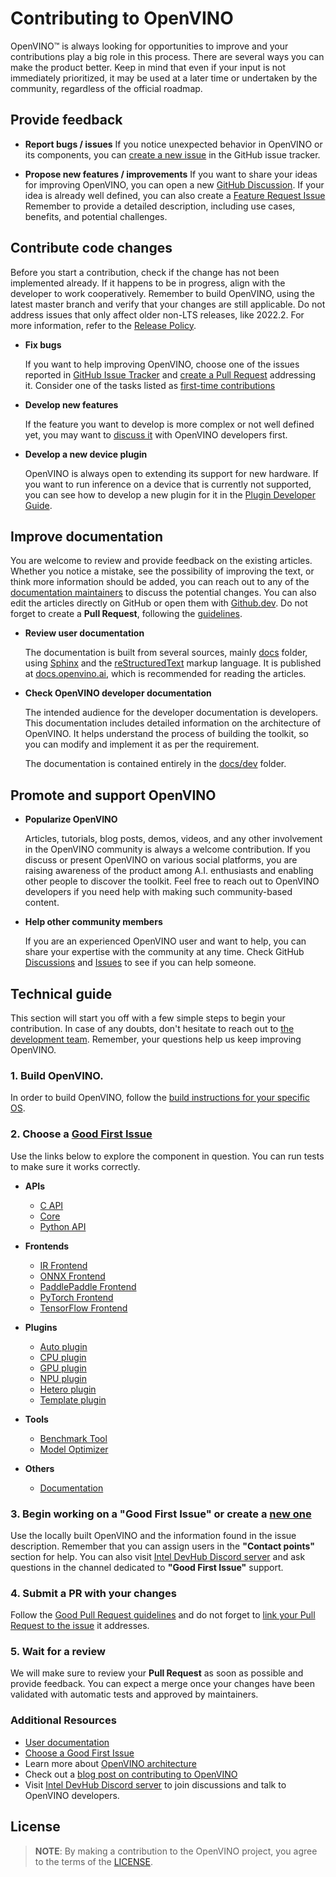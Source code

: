 # Contributing to OpenVINO

OpenVINO™ is always looking for opportunities to improve and your contributions
play a big role in this process. There are several ways you can make the product better.
Keep in mind that even if your input is not immediately prioritized, it may be used
at a later time or undertaken by the community, regardless of the official roadmap.

## Provide feedback

   * **Report bugs / issues**
     If you notice unexpected behavior in OpenVINO or its components, you can
     [create a new issue](https://github.com/openvinotoolkit/openvino/issues)
     in the GitHub issue tracker.

   * **Propose new features / improvements**
     If you want to share your ideas for improving OpenVINO, you can open a new
     [GitHub Discussion](https://github.com/openvinotoolkit/openvino/discussions).
     If your idea is already well defined, you can also create a
     [Feature Request Issue](https://github.com/openvinotoolkit/openvino/issues/new?assignees=octocat&labels=enhancement%2Cfeature&projects=&template=feature_request.yml&title=%5BFeature+Request%5D%3A+)
     Remember to provide a detailed description, including use cases, benefits,
     and potential challenges.

## Contribute code changes

Before you start a contribution, check if the change has not been implemented already.
If it happens to be in progress, align with the developer to work cooperatively.
Remember to build OpenVINO, using the latest master branch and verify that your
changes are still applicable. Do not address issues that only affect older non-LTS
releases, like 2022.2. For more information, refer to the
[Release Policy](https://docs.openvino.ai/nightly/about-openvino/release-notes-openvino/release-policy.html).

   * **Fix bugs**

     If you want to help improving OpenVINO, choose one of the issues reported in
     [GitHub Issue Tracker](https://github.com/openvinotoolkit/openvino/issues) and
     [create a Pull Request](https://github.com/openvinotoolkit/openvino/blob/master/CONTRIBUTING_PR.md)
     addressing it. Consider one of the tasks listed as
     [first-time contributions](https://github.com/orgs/openvinotoolkit/projects/3)

   * **Develop new features**

     If the feature you want to develop is more complex or not well defined yet,
     you may want to [discuss it](https://github.com/openvinotoolkit/openvino/discussions)
     with OpenVINO developers first.

   * **Develop a new device plugin**

     OpenVINO is always open to extending its support for new hardware. If you want to
     run inference on a device that is currently not supported, you can see how to
     develop a new plugin for it in the
     [Plugin Developer Guide](https://docs.openvino.ai/nightly/documentation/openvino-extensibility/openvino-plugin-library.html).

## Improve documentation

You are welcome to review and provide feedback on the existing articles.
Whether you notice a mistake, see the possibility of improving the text,
or think more information should be added, you can reach out to any of the
[documentation maintainers](https://github.com/orgs/openvinotoolkit/teams/openvino-docs-maintainers)
to discuss the potential changes. You can also edit the articles directly on GitHub or open
them with [Github.dev](https://github.dev/openvinotoolkit/openvino). Do not forget to create
a **Pull Request**, following the [guidelines](./CONTRIBUTING_DOCS.md).

   * **Review user documentation**

     The documentation is built from several sources, mainly
     [docs](./docs) folder, using [Sphinx](https://www.sphinx-doc.org/) and the
     [reStructuredText](https://www.sphinx-doc.org/en/master/usage/restructuredtext/index.html)
     markup language. It is published at [docs.openvino.ai](https://docs.openvino.ai/),
     which is recommended for reading the articles.

   * **Check OpenVINO developer documentation**

     The intended audience for the developer documentation is developers. This documentation includes detailed information on the architecture of OpenVINO. It helps understand the process of building the toolkit, so you can modify and implement it as per the requirement.

     The documentation is contained entirely in the [docs/dev](./docs/dev) folder.

## Promote and support OpenVINO

   * **Popularize OpenVINO**

     Articles, tutorials, blog posts, demos, videos, and any other involvement
     in the OpenVINO community is always a welcome contribution. If you discuss
     or present OpenVINO on various social platforms, you are raising awareness
     of the product among A.I. enthusiasts and enabling other people to discover
     the toolkit. Feel free to reach out to OpenVINO developers if you need help
     with making such community-based content.

   * **Help other community members**

     If you are an experienced OpenVINO user and want to help, you can share your expertise
     with the community at any time. Check GitHub
     [Discussions](https://github.com/openvinotoolkit/openvino/discussions) and
     [Issues](https://github.com/openvinotoolkit/openvino/issues)
     to see if you can help someone.

## Technical guide

This section will start you off with a few simple steps to begin your contribution.
In case of any doubts, don't hesitate to reach out to
[the development team](https://github.com/orgs/openvinotoolkit/teams/openvino-developers/teams).
Remember, your questions help us keep improving OpenVINO.

### 1. Build OpenVINO.

In order to build OpenVINO, follow the [build instructions for your specific OS](./docs/dev/build.md).

### 2. Choose a [Good First Issue](https://github.com/orgs/openvinotoolkit/projects/3)

Use the links below to explore the component in question. You can run tests to make sure it works correctly.

   * **APIs**
     - [C API](https://github.com/openvinotoolkit/openvino/tree/master/src/bindings/c)
     - [Core](https://github.com/openvinotoolkit/openvino/tree/master/src/core)
     - [Python API](https://github.com/openvinotoolkit/openvino/tree/master/src/bindings/python)

   * **Frontends**
     - [IR Frontend](https://github.com/openvinotoolkit/openvino/tree/master/src/frontends/ir)
     - [ONNX Frontend](https://github.com/openvinotoolkit/openvino/tree/master/src/frontends/onnx)
     - [PaddlePaddle Frontend](https://github.com/openvinotoolkit/openvino/tree/master/src/frontends/paddle)
     - [PyTorch Frontend](https://github.com/openvinotoolkit/openvino/tree/master/src/frontends/pytorch)
     - [TensorFlow Frontend](https://github.com/openvinotoolkit/openvino/tree/master/src/frontends/tensorflow)

   * **Plugins**
     - [Auto plugin](https://github.com/openvinotoolkit/openvino/blob/master/src/plugins/auto)
     - [CPU plugin](https://github.com/openvinotoolkit/openvino/blob/master/src/plugins/intel_cpu)
     - [GPU plugin](https://github.com/openvinotoolkit/openvino/blob/master/src/plugins/intel_gpu)
     - [NPU plugin](https://github.com/openvinotoolkit/openvino/blob/master/src/plugins/intel_npu)
     - [Hetero plugin](https://github.com/openvinotoolkit/openvino/blob/master/src/plugins/hetero)
     - [Template plugin](https://github.com/openvinotoolkit/openvino/tree/master/src/plugins/template)

   * **Tools**
     - [Benchmark Tool](https://github.com/openvinotoolkit/openvino/tree/master/tools/benchmark_tool)
     - [Model Optimizer](https://github.com/openvinotoolkit/openvino/tree/master/tools/mo)

   * **Others**
     - [Documentation](https://github.com/openvinotoolkit/openvino/blob/master/CONTRIBUTING_DOCS.md)

### 3. Begin working on a "Good First Issue" or create a [new one](https://github.com/openvinotoolkit/openvino/issues/new?assignees=&labels=good+first+issue%2Cno_stale&projects=&template=good_first_issue.yml&title=%5BGood+First+Issue%5D%3A+)

Use the locally built OpenVINO and the information found in the issue description. Remember
that you can assign users in the **"Contact points"** section for help. You can also
visit [Intel DevHub Discord server](https://discord.gg/7pVRxUwdWG) and ask questions
in the channel dedicated to **"Good First Issue"** support.

### 4. Submit a PR with your changes

Follow the [Good Pull Request guidelines](./CONTRIBUTING_PR.md)
and do not forget to [link your Pull Request to the issue](https://docs.github.com/en/issues/tracking-your-work-with-issues/linking-a-pull-request-to-an-issue#manually-linking-a-pull-request-to-an-issue-using-the-pull-request-sidebar)
it addresses.

### 5. Wait for a review

We will make sure to review your **Pull Request** as soon as possible and provide feedback.
You can expect a merge once your changes have been validated with automatic tests and
approved by maintainers.

### Additional Resources

- [User documentation](https://docs.openvino.ai/)
- [Choose a Good First Issue](https://github.com/orgs/openvinotoolkit/projects/3)
- Learn more about [OpenVINO architecture](./src/docs/architecture.md)
- Check out a [blog post on contributing to OpenVINO](https://medium.com/openvino-toolkit/how-to-contribute-to-an-ai-open-source-project-c741f48e009e)
- Visit [Intel DevHub Discord server](https://discord.gg/7pVRxUwdWG) to join discussions and talk to OpenVINO developers.

## License

> **NOTE**: By making a contribution to the OpenVINO project, you agree to the terms of the [LICENSE](./LICENSE).